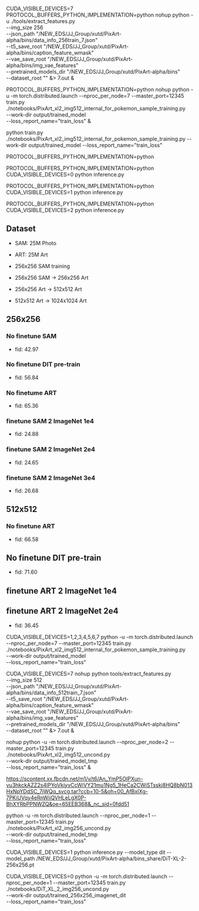 CUDA_VISIBLE_DEVICES=7 PROTOCOL_BUFFERS_PYTHON_IMPLEMENTATION=python nohup python -u ./tools/extract_features.py \
--img_size 256 \
--json_path "/NEW_EDS/JJ_Group/xutd/PixArt-alpha/bins/data_info_256train_7.json" \
--t5_save_root "/NEW_EDS/JJ_Group/xutd/PixArt-alpha/bins/caption_feature_wmask" \
--vae_save_root "/NEW_EDS/JJ_Group/xutd/PixArt-alpha/bins/img_vae_features" \
--pretrained_models_dir "/NEW_EDS/JJ_Group/xutd/PixArt-alpha/bins" \
--dataset_root "" &> 7.out &

PROTOCOL_BUFFERS_PYTHON_IMPLEMENTATION=python nohup python -u -m torch.distributed.launch --nproc_per_node=7 --master_port=12345 train.py \
./notebooks/PixArt_xl2_img512_internal_for_pokemon_sample_training.py \
--work-dir output/trained_model \
--loss_report_name="train_loss" &


python train.py ./notebooks/PixArt_xl2_img512_internal_for_pokemon_sample_training.py --work-dir output/trained_model --loss_report_name="train_loss"

PROTOCOL_BUFFERS_PYTHON_IMPLEMENTATION=python 

PROTOCOL_BUFFERS_PYTHON_IMPLEMENTATION=python CUDA_VISIBLE_DEVICES=0 python inference.py

PROTOCOL_BUFFERS_PYTHON_IMPLEMENTATION=python CUDA_VISIBLE_DEVICES=1 python inference.py

PROTOCOL_BUFFERS_PYTHON_IMPLEMENTATION=python CUDA_VISIBLE_DEVICES=2 python inference.py

## Dataset
* SAM: 25M Photo
* ART: 25M Art

* 256x256 SAM training
* 256x256 SAM -> 256x256 Art  
* 256x256 Art -> 512x512 Art 
* 512x512 Art -> 1024x1024 Art 

## 256x256 
### No finetune SAM
* fid: 42.97
### No finetune DIT pre-train
* fid: 56.84
### No finetume ART
* fid: 65.36
### finetune SAM 2 ImageNet 1e4
* fid: 24.88
### finetune SAM 2 ImageNet 2e4
* fid: 24.65
### finetune SAM 2 ImageNet 3e4
* fid: 26.68

## 512x512 
### No finetune ART
* fid: 66.58
## No finetune DIT pre-train 
* fid: 71.60
## finetune ART 2 ImageNet 1e4

## finetune ART 2 ImageNet 2e4
* fid: 36.45

CUDA_VISIBLE_DEVICES=1,2,3,4,5,6,7 python -u -m torch.distributed.launch --nproc_per_node=7 --master_port=12345 train.py \
./notebooks/PixArt_xl2_img512_internal_for_pokemon_sample_training.py \
--work-dir output/trained_model \
--loss_report_name="train_loss"


CUDA_VISIBLE_DEVICES=7 nohup python tools/extract_features.py \
--img_size 512 \
--json_path "/NEW_EDS/JJ_Group/xutd/PixArt-alpha/bins/data_info_512train_7.json" \
--t5_save_root "/NEW_EDS/JJ_Group/xutd/PixArt-alpha/bins/caption_feature_wmask" \
--vae_save_root "/NEW_EDS/JJ_Group/xutd/PixArt-alpha/bins/img_vae_features" \
--pretrained_models_dir "/NEW_EDS/JJ_Group/xutd/PixArt-alpha/bins" \
--dataset_root "" &> 7.out &



nohup python -u -m torch.distributed.launch --nproc_per_node=2 --master_port=12345 train.py \
./notebooks/PixArt_xl2_img512_uncond.py \
--work-dir output/trained_model_tmp \
--loss_report_name="train_loss" &


https://scontent.xx.fbcdn.net/m1/v/t6/An_YmP5OIPXun-vu3hkckAZZ2s4lPYoVkiyvCcWiVY21mu1Ng5_1HeCa2CWiSTsskj8HQ8bN013HxNpYDdSC_7jWQq_svcg.tar?ccb=10-5&oh=00_AfBxIXg-7PKiUVqy4eRnWiiQVHLeLgX0P-BhXYRbPPNWZQ&oe=65EEB368&_nc_sid=0fdd51


python -u -m torch.distributed.launch --nproc_per_node=1 --master_port=12345 train.py \
./notebooks/PixArt_xl2_img256_uncond.py \
--work-dir output/trained_model_tmp \
--loss_report_name="train_loss"


CUDA_VISIBLE_DEVICES=1 python inference.py --model_type dit --model_path /NEW_EDS/JJ_Group/xutd/PixArt-alpha/bins_share/DiT-XL-2-256x256.pt

CUDA_VISIBLE_DEVICES=0 python -u -m torch.distributed.launch --nproc_per_node=1 --master_port=12345 train.py \
./notebooks/DiT_XL_2_img256_uncond.py \
--work-dir output/trained_256x256_imagenet_dit \
--loss_report_name="train_loss"